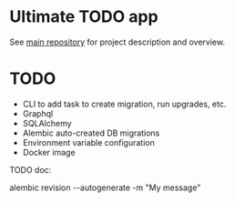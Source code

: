 # Ultimate TODO app

See [main repository](https://github.com/jpnauta/ultimate-todo) for project description and overview. 

# TODO

- CLI to add task to create migration, run upgrades, etc.
- Graphql
- SQLAlchemy
- Alembic auto-created DB migrations
- Environment variable configuration
- Docker image

TODO doc:

alembic revision --autogenerate -m "My message"
